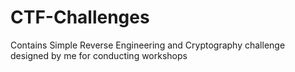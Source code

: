# CTF-Challenges
Contains Simple Reverse Engineering and Cryptography challenge designed by me for conducting workshops
